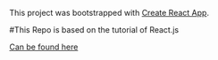 This project was bootstrapped with [Create React App](https://github.com/facebookincubator/create-react-app).

#This Repo is based on the tutorial of React.js

[Can be found here](https://reactjs.org/tutorial/tutorial.html#why-immutability-is-important) 

